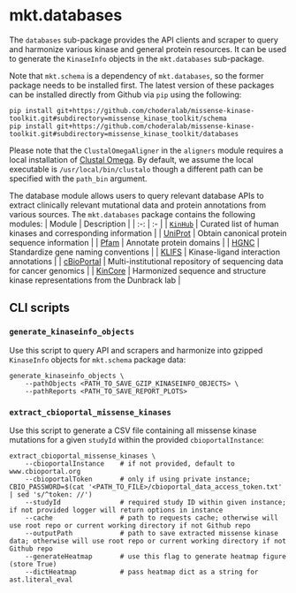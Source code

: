 # mkt.databases

The `databases` sub-package provides the API clients and scraper to query and harmonize various kinase and general protein resources. It can be used to generate the `KinaseInfo` objects in the `mkt.databases` sub-package.

Note that `mkt.schema` is a dependency of `mkt.databases`, so the former package needs to be installed first. The latest version of these packages can be installed directly from Github via `pip` using the following:
```
pip install git+https://github.com/choderalab/missense-kinase-toolkit.git#subdirectory=missense_kinase_toolkit/schema
pip install git+https://github.com/choderalab/missense-kinase-toolkit.git#subdirectory=missense_kinase_toolkit/databases
```

Please note that the `ClustalOmegaAligner` in the `aligners` module requires a local installation of [Clustal Omega](http://www.clustal.org/omega/). By default, we assume the local executable is `/usr/local/bin/clustalo` though a different path can be specified with the `path_bin` argument.

The database module allows users to query relevant database APIs to extract clinically relevant mutational data and protein annotations from various sources. The `mkt.databases` package contains the following modules:
| Module                                            | Description                                                                    |
| :-:                                               | :-                                                                             |
| [`KinHub`](http://www.kinhub.org/)                | Curated list of human kinases and corresponding information                    |
| [UniProt](https://www.uniprot.org/)               | Obtain canonical protein sequence information                                  |
| [Pfam](https://www.ebi.ac.uk/interpro/entry/pfam) | Annotate protein domains                                                       |
| [HGNC](https://www.genenames.org/)                | Standardize gene naming conventions                                            |
| [KLIFS](https://klifs.net/)                       | Kinase-ligand interaction annotations                                          |
| [cBioPortal](https://www.cbioportal.org/)         | Multi-institutional repository of sequencing data for cancer genomics          |
| [KinCore](http://dunbrack.fccc.edu/kincore/home)  | Harmonized sequence and structure kinase representations from the Dunbrack lab |

## CLI scripts

### `generate_kinaseinfo_objects`

Use this script to query API and scrapers and harmonize into gzipped `KinaseInfo` objects for `mkt.schema` package data:
```
generate_kinaseinfo_objects \
    --pathObjects <PATH_TO_SAVE_GZIP_KINASEINFO_OBJECTS> \
    --pathReports <PATH_TO_SAVE_REPORT_PLOTS>
```

### `extract_cbioportal_missense_kinases`

Use this script to generate a CSV file containing all missense kinase mutations for a given `studyId` within the provided `cbioportalInstance`:
```
extract_cbioportal_missense_kinases \
    --cbioportalInstance    # if not provided, default to www.cbioportal.org
    --cbioportalToken       # only if using private instance; CBIO_PASSWORD=$(cat '<PATH_TO_FILE>/cbioportal_data_access_token.txt' | sed 's/^token: //')
    --studyId               # required study ID within given instance; if not provided logger will return options in instance
    --cache                 # path to requests cache; otherwise will use root repo or current working directory if not Github repo
    --outputPath            # path to save extracted missense kinase data; otherwise will use root repo or current working directory if not Github repo
    --generateHeatmap       # use this flag to generate heatmap figure (store True)
    --dictHeatmap           # pass heatmap dict as a string for ast.literal_eval
```
